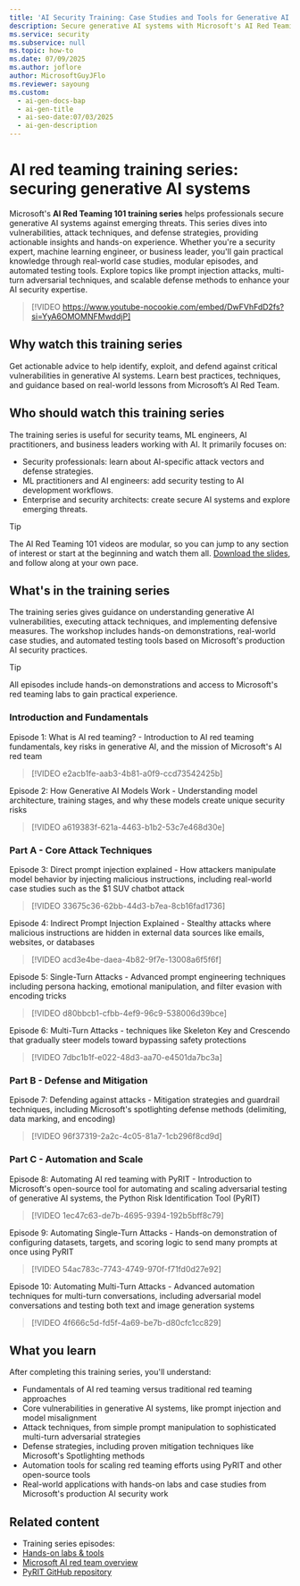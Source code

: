 ```yaml
---
title: 'AI Security Training: Case Studies and Tools for Generative AI'
description: Secure generative AI systems with Microsoft's AI Red Teaming 101 series. Learn vulnerabilities, attack techniques, and defense strategies. Gain hands-on experience.
ms.service: security
ms.subservice: null
ms.topic: how-to
ms.date: 07/09/2025
ms.author: joflore
author: MicrosoftGuyJFlo
ms.reviewer: sayoung
ms.custom:
  - ai-gen-docs-bap
  - ai-gen-title
  - ai-seo-date:07/03/2025
  - ai-gen-description
---
```

# AI red teaming training series: securing generative AI systems

Microsoft's **AI Red Teaming 101 training series** helps professionals secure generative AI systems against emerging threats. This series dives into vulnerabilities, attack techniques, and defense strategies, providing actionable insights and hands-on experience. Whether you're a security expert, machine learning engineer, or business leader, you'll gain practical knowledge through real-world case studies, modular episodes, and automated testing tools. Explore topics like prompt injection attacks, multi-turn adversarial techniques, and scalable defense methods to enhance your AI security expertise.

> [!VIDEO https://www.youtube-nocookie.com/embed/DwFVhFdD2fs?si=YyA6OMOMNFMwddjP]

## Why watch this training series

Get actionable advice to help identify, exploit, and defend against critical vulnerabilities in generative AI systems. Learn best practices, techniques, and guidance based on real-world lessons from Microsoft’s AI Red Team.

## Who should watch this training series

The training series is useful for security teams, ML engineers, AI practitioners, and business leaders working with AI. It primarily focuses on:

- Security professionals: learn about AI-specific attack vectors and defense strategies.
- ML practitioners and AI engineers: add security testing to AI development workflows.
- Enterprise and security architects: create secure AI systems and explore emerging threats.

> [!TIP]
> The AI Red Teaming 101 videos are modular, so you can jump to any section of interest or start at the beginning and watch them all. [Download the slides](https://download.microsoft.com/download/5b4d1684-798f-4040-ae80-eb8e1a1b3411/AI-Red-Teaming-101.pptx), and follow along at your own pace.

## What's in the training series

The training series gives guidance on understanding generative AI vulnerabilities, executing attack techniques, and implementing defensive measures. The workshop includes hands-on demonstrations, real-world case studies, and automated testing tools based on Microsoft's production AI security practices. 

> [!TIP] 
> All episodes include hands-on demonstrations and access to Microsoft's red teaming labs to gain practical experience. 

### Introduction and Fundamentals 

Episode 1: What is AI red teaming? - Introduction to AI red teaming fundamentals, key risks in generative AI, and the mission of Microsoft's AI red team 

> [!VIDEO e2acb1fe-aab3-4b81-a0f9-ccd73542425b]

Episode 2: How Generative AI Models Work - Understanding model architecture, training stages, and why these models create unique security risks 

> [!VIDEO a619383f-621a-4463-b1b2-53c7e468d30e]

### Part A - Core Attack Techniques 

Episode 3: Direct prompt injection explained - How attackers manipulate model behavior by injecting malicious instructions, including real-world case studies such as the $1 SUV chatbot attack 

> [!VIDEO 33675c36-62bb-44d3-b7ea-8cb16fad1736]

Episode 4: Indirect Prompt Injection Explained - Stealthy attacks where malicious instructions are hidden in external data sources like emails, websites, or databases 

> [!VIDEO acd3e4be-daea-4b82-9f7e-13008a6f5f6f]

Episode 5: Single-Turn Attacks - Advanced prompt engineering techniques including persona hacking, emotional manipulation, and filter evasion with encoding tricks 

> [!VIDEO d80bbcb1-cfbb-4ef9-96c9-538006d39bce]

Episode 6: Multi-Turn Attacks - techniques like Skeleton Key and Crescendo that gradually steer models toward bypassing safety protections 

> [!VIDEO 7dbc1b1f-e022-48d3-aa70-e4501da7bc3a]

### Part B - Defense and Mitigation 

Episode 7: Defending against attacks - Mitigation strategies and guardrail techniques, including Microsoft's spotlighting defense methods (delimiting, data marking, and encoding) 

> [!VIDEO 96f37319-2a2c-4c05-81a7-1cb296f8cd9d]

### Part C - Automation and Scale 

Episode 8: Automating AI red teaming with PyRIT - Introduction to Microsoft's open-source tool for automating and scaling adversarial testing of generative AI systems, the Python Risk Identification Tool (PyRIT) 

> [!VIDEO 1ec47c63-de7b-4695-9394-192b5bff8c79]

Episode 9: Automating Single-Turn Attacks - Hands-on demonstration of configuring datasets, targets, and scoring logic to send many prompts at once using PyRIT 

> [!VIDEO 54ac783c-7743-4749-970f-f71fd0d27e92]

Episode 10: Automating Multi-Turn Attacks - Advanced automation techniques for multi-turn conversations, including adversarial model conversations and testing both text and image generation systems 

> [!VIDEO 4f666c5d-fd5f-4a69-be7b-d80cfc1cc829]

## What you learn 

After completing this training series, you'll understand: 

- Fundamentals of AI red teaming versus traditional red teaming approaches 
- Core vulnerabilities in generative AI systems, like prompt injection and model misalignment 
- Attack techniques, from simple prompt manipulation to sophisticated multi-turn adversarial strategies 
- Defense strategies, including proven mitigation techniques like Microsoft's Spotlighting methods 
- Automation tools for scaling red teaming efforts using PyRIT and other open-source tools 
- Real-world applications with hands-on labs and case studies from Microsoft's production AI security work 

## Related content

- Training series episodes: 
- [Hands-on labs & tools](https://aka.ms/AIRTlabs)
- [Microsoft AI red team overview](https://aka.ms/airedteam)
- [PyRIT GitHub repository](https://aka.ms/PyRIT)
